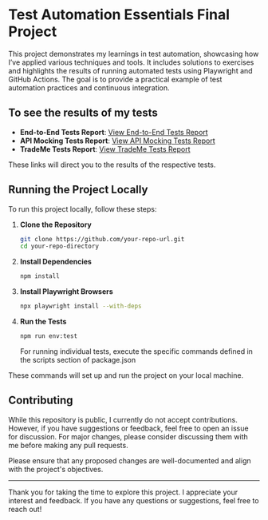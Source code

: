 # Test Automation Essentials Final Project

This project demonstrates my learnings in test automation, showcasing how I’ve applied various techniques and tools. It includes solutions to exercises and highlights the results of running automated tests using Playwright and GitHub Actions. The goal is to provide a practical example of test automation practices and continuous integration.

## To see the results of my tests

- **End-to-End Tests Report**: [View End-to-End Tests Report](https://karl-young.github.io/test-automation-essentials-final-project/e2e-report/)
- **API Mocking Tests Report**: [View API Mocking Tests Report](https://karl-young.github.io/test-automation-essentials-final-project/api-mocking-report/)
- **TradeMe Tests Report**: [View TradeMe Tests Report](https://karl-young.github.io/test-automation-essentials-final-project/tm-report/)

These links will direct you to the results of the respective tests.

## Running the Project Locally

To run this project locally, follow these steps:

1. **Clone the Repository**

    ```bash
    git clone https://github.com/your-repo-url.git
    cd your-repo-directory
    ```

2. **Install Dependencies**

    ```bash
    npm install
    ```

3. **Install Playwright Browsers**

    ```bash
    npx playwright install --with-deps
    ```

4. **Run the Tests**

    ```bash
    npm run env:test
    ```
    For running individual tests, execute the specific commands defined in the scripts section of package.json

These commands will set up and run the project on your local machine.

## Contributing
While this repository is public, I currently do not accept contributions. However, if you have suggestions or feedback, feel free to open an issue for discussion. For major changes, please consider discussing them with me before making any pull requests.

Please ensure that any proposed changes are well-documented and align with the project's objectives.

---
Thank you for taking the time to explore this project. I appreciate your interest and feedback. If you have any questions or suggestions, feel free to reach out!